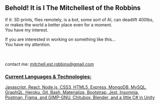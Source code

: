## **Behold! It is I The Mitchellest of the Robbins**

If it: 3D prints, flies remotely, is a bot, some sort of AI, can deadlift 400lbs, or makes the world a better place even for a moment.
<br/>
You have my interest. 
<br/>

If you are interested in working on something like this...
<br/>
You have my attention.

<br/>
<br/>
contact me:
<a href= "mailto:mitchell.est.robbins@gmail.com" >
mitchell.est.robbins@gmail.com






### Current Languages & Technologies: 
Javascript, React, Node.js, CSS3, HTML5, Express, MongoDB, MySQL, GraphQL, Heroku, Git, Bash, Materialize, Bootstrap, Jest, Insomnia, Postman, Figma, and GIMP-GNU, Chitubox, Blender, and a little C# in Unity

<!--
**Mitchell-est-Robbins/Mitchell-est-Robbins** is a ✨ _special_ ✨ repository because its `README.md` (this file) appears on your GitHub profile.

Here are some ideas to get you started:

- 🔭 I’m currently working on ...
- 🌱 I’m currently learning ...
- 👯 I’m looking to collaborate on ...
- 🤔 I’m looking for help with ...
- 💬 Ask me about ...
- 📫 How to reach me: ...

- ⚡ Fun fact: ...
-->
